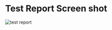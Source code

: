 # Test Report Screen shot


![test report](https://github.com/user-attachments/assets/335cc6cd-9437-4099-8af2-d2484834ab4d)
